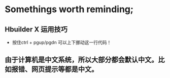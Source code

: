 # Somethings worth reminding;
## Hbuilder X 运用技巧
- 按住ctrl + pgup/pgdn 可以上下挪动这一行代码！
## 由于计算机是中文系统，所以大部分都会默认中文。比如报错、网页提示等都是中文。